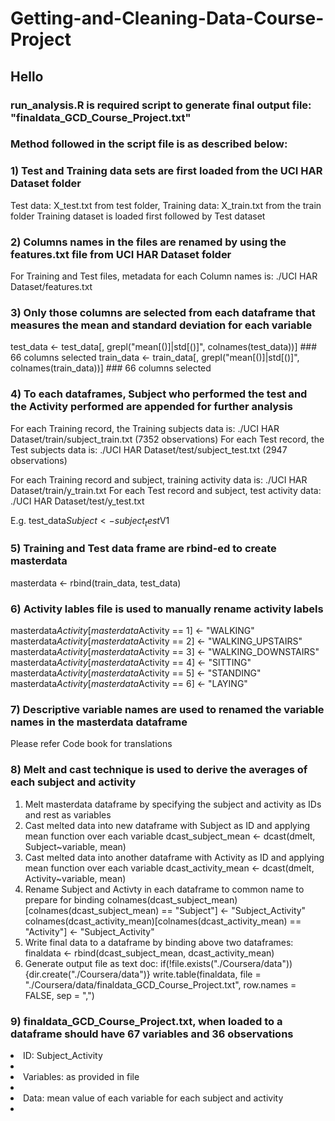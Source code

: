 # Getting-and-Cleaning-Data-Course-Project

## Hello 

### run_analysis.R is required script to generate final output file: "finaldata_GCD_Course_Project.txt"
 
### Method followed in the script file is as described below:

### 1) Test and Training data sets are first loaded from the UCI HAR Dataset folder

Test data: X_test.txt from test folder, Training data: X_train.txt from the train folder
Training dataset is loaded first followed by Test dataset

### 2) Columns names in the files are renamed by using the features.txt file from UCI HAR Dataset folder

For Training and Test files, metadata for each Column names is: ./UCI HAR Dataset/features.txt

### 3) Only those columns are selected from each dataframe that measures the mean and standard deviation for each variable

test_data <- test_data[, grepl("mean[()]|std[()]", colnames(test_data))] ### 66 columns selected
train_data <- train_data[, grepl("mean[()]|std[()]", colnames(train_data))]  ### 66 columns selected

### 4) To each dataframes, Subject who performed the test and the Activity performed are appended for further analysis

For each Training record, the Training subjects data is: ./UCI HAR Dataset/train/subject_train.txt (7352 observations)
For each Test record, the Test subjects data is: ./UCI HAR Dataset/test/subject_test.txt (2947 observations)

For each Training record and subject, training activity data is: ./UCI HAR Dataset/train/y_train.txt
For each Test record and subject, test activity data: ./UCI HAR Dataset/test/y_test.txt

E.g. test_data$Subject <- subject_test$V1

### 5) Training and Test data frame are rbind-ed to create masterdata

masterdata <- rbind(train_data, test_data)

### 6) Activity lables file is used to manually rename activity labels

masterdata$Activity[masterdata$Activity == 1] <- "WALKING"
masterdata$Activity[masterdata$Activity == 2] <- "WALKING_UPSTAIRS"
masterdata$Activity[masterdata$Activity == 3] <- "WALKING_DOWNSTAIRS"
masterdata$Activity[masterdata$Activity == 4] <- "SITTING"
masterdata$Activity[masterdata$Activity == 5] <- "STANDING"
masterdata$Activity[masterdata$Activity == 6] <- "LAYING"

### 7) Descriptive variable names are used to renamed the variable names in the masterdata dataframe

Please refer Code book for translations

### 8) Melt and cast technique is used to derive the averages of each subject and activity

1. Melt masterdata dataframe by specifying the subject and activity as IDs and rest as variables
2. Cast melted data into new dataframe with Subject as ID and applying mean function over each variable
    dcast_subject_mean <- dcast(dmelt, Subject~variable, mean)
3. Cast melted data into another dataframe with Activity as ID and applying mean function over each variable
    dcast_activity_mean <- dcast(dmelt, Activity~variable, mean)
4. Rename Subject and Activty in each dataframe to common name to prepare for binding
    colnames(dcast_subject_mean)[colnames(dcast_subject_mean) == "Subject"] <- "Subject_Activity"
    colnames(dcast_activity_mean)[colnames(dcast_activity_mean) == "Activity"] <- "Subject_Activity"
5. Write final data to a dataframe by binding above two dataframes:
    finaldata <- rbind(dcast_subject_mean, dcast_activity_mean)
6. Generate output file as text doc:
    if(!file.exists("./Coursera/data")){dir.create("./Coursera/data")}
    write.table(finaldata, file = "./Coursera/data/finaldata_GCD_Course_Project.txt", row.names = FALSE, sep = ",")
    
### 9) finaldata_GCD_Course_Project.txt, when loaded to a dataframe should have 67 variables and 36 observations

  <li> ID: Subject_Activity<li>
  <li> Variables: as provided in file <li>
  <li> Data: mean value of each variable for each subject and activity <li>
